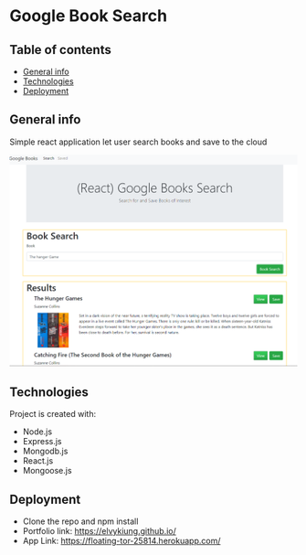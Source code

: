 # Google Book Search

## Table of contents

- [General info](#general-info)
- [Technologies](#technologies)
- [Deployment](#Deployment)

## General info

Simple react application let user search books and save to the cloud

![screenshot](./homePage.PNG)

## Technologies

Project is created with:

- Node.js
- Express.js
- Mongodb.js
- React.js
- Mongoose.js

## Deployment

- Clone the repo and npm install
- Portfolio link: https://elvykiung.github.io/
- App Link: https://floating-tor-25814.herokuapp.com/
